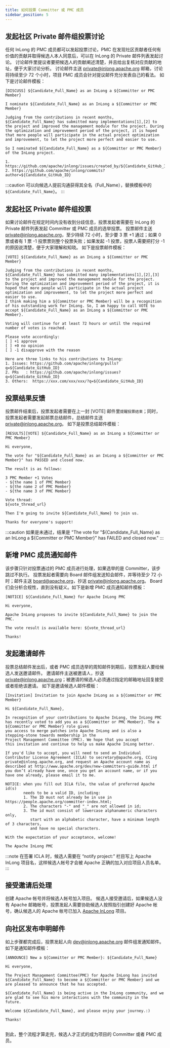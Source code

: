```yaml
---
title: 如何投票 Committer 或 PMC 成员
sidebar_position: 5
---
```


## 发起社区 Private 邮件组投票讨论
任何 InLong 的 PMC 成员都可以发起投票讨论，PMC 在发现社区贡献者任何有价值的贡献并取得候选人本人同意后，可以在 InLong 的 Private 邮件列表发起讨论。
讨论邮件里提议者要把候选人的贡献阐述清楚，并且给出复核对应贡献的地址，便于大家讨论分析。
讨论邮件主送 private@inlong.apache.org 邮箱，讨论将持续至少 72 个小时，项目 PMC 成员会针对提议邮件充分发表自己的看法。
如下是讨论邮件模板：
```shell
[DISCUSS] ${Candidate_Full_Name} as an InLong a ${Committer or PMC Member}
 
I nominate ${Candidate_Full_Name} as an InLong a ${Committer or PMC Member}

Judging from the contributions in recent months, ${Candidate_Full_Name} has submitted many implementations[1],[2] to the project and improved the management module for the project. During the optimization and improvement period of the project, it is hoped that more people will participate in the actual project optimization and improvement, to let the project more perfect and easier to use.
 
So I nominated ${Candidate_Full_Name} as a ${Committer or PMC Member} of the InLong project.
 
1. https://github.com/apache/inlong/issues/created_by/${Candidate_GitHub_ID} 
2. https://github.com/apache/inlong/commits?author=${Candidate_GitHub_ID}
```

:::caution
可以向候选人提前沟通获得其全名（Full_Name），替换模板中的 `${Candidate_Full_Name}`。
:::

## 发起社区 Private 邮件组投票
如果讨论邮件在规定时间内没有收到分歧信息，投票发起者需要在 InLong 的 Private 邮件列表发起 Committer 或 PMC 成员的选举投票。
投票邮件主送 private@inlong.apache.org，至少持续 72 小时，至少要 3 票 +1 通过；如果 0 票或者有 1 票 -1 投票票则整个投票失败；如果发起 -1 投票，投票人需要把打分 -1 的原因说清楚，便于大家理解和知晓。
如下是投票邮件模板：
```shell
[VOTE] ${Candidate_Full_Name} as an InLong a ${Committer or PMC Member}
 
Judging from the contributions in recent months, ${Candidate_Full_Name} has submitted many implementations[1],[2],[3] to the project and improved the management module for the project. During the optimization and improvement period of the project, it is hoped that more people will participate in the actual project optimization and improvement, to let the project more perfect and easier to use.
I think making him a ${Committer or PMC Member} will be a recognition of his outstanding work for InLong. So, I am happy to call VOTE to accept ${Candidate_Full_Name} as an InLong a ${Committer or PMC Member}.
 
Voting will continue for at least 72 hours or until the required number of votes is reached.

Please vote accordingly:
[ ] +1 approve
[ ] +0 no opinion
[ ] -1 disapprove with the reason  
  
Here are three links to his contributions to InLong:
1. Issues: https://github.com/apache/inlong/pulls?q=${Candidate_GitHub_ID}
2. PRs   : https://github.com/apache/inlong/issues?q=${Candidate_GitHub_ID}
3. Others:  https://xxx.com/xxx/xxx/?q=${Candidate_GitHub_ID}
```

## 投票结果反馈
投票邮件结束后，投票发起者需要在上一封 [VOTE] 邮件里`提醒投票结束`；同时，投票发起者需要发起邮票总结邮件，总结邮件主送 private@inlong.apache.org。
如下是投票总结邮件模板：
```shell
[RESULTS][VOTE] ${Candidate_Full_Name} as an InLong a ${Committer or PMC Member}

Hi everyone,

The vote for "${Candidate_Full_Name} as an InLong a ${Committer or PMC Member}" has PASSED and closed now.

The result is as follows:

3 PMC Member +1 Votes
- ${the name 1 of PMC Member}
- ${the name 2 of PMC Member}
- ${the name 3 of PMC Member}

Vote thread:
${vote_thread_url}

Then I'm going to invite ${Candidate_Full_Name} to join us.

Thanks for everyone's support!   
```

:::caution
如果是未通过，结果是 "The vote for "${Candidate_Full_Name} as an InLong a ${Committer or PMC Member}" has FAILED and closed now."
:::

## 新增 PMC 成员通知邮件
该步骤只针对投票通过的 PMC 成员进行处理，如果选举的是 Committer，该步跳过不执行。
投票发起者需要向 Board 邮件组发送知会邮件，并等待至少 72 小时；邮件主送 board@apache.org，抄送 private@inlong.apache.org。
Board 们会分析合规性，直到没有疑义。如下是新增 PMC 成员通知邮件模板：
```shell
[NOTICE] ${Candidate_Full_Name} for Apache InLong PMC

Hi everyone,

Apache InLong proposes to invite ${Candidate_Full_Name} to join the PMC.

The vote result is available here: ${vote_thread_url}

Thanks!
```

## 发起邀请邮件
投票总结邮件发出后，或者 PMC 成员选举的周知邮件到期后，投票发起人要给候选人发送邀请邮件。
邀请邮件主送被邀请人，抄送 private@inlong.apache.org；被邀请的候选人必须通过指定的邮箱地址回复接受或者拒绝该邀请。
如下是邀请候选人邮件模板：
```shell
[Invitation] Invitation to join Apache InLong as a ${Committer or PMC Member}

Hi ${Candidate_Full_Name},

In recognition of your contributions to Apache InLong, the InLong PMC
has recently voted to add you as a ${Committer or PMC Member}. The a ${Committer or PMC Member} role gives
you access to merge patches into Apache InLong and is also a
stepping-stone towards membership in the
Project Management Committee (PMC). We hope that you accept
this invitation and continue to help us make Apache InLong better.

If you'd like to accept, you will need to send an Individual
Contributor License Agreement (ICLA) to secretary@apache.org, CCing
private@inlong.apache.org, and request an Apache account name as
described at http://www.apache.org/dev/new-committers-guide.html if
you don’t already have one, once you get an account name, or if you
have one already, please email it to me.

NOTICE: when you fill out ICLA file, the value of preferred Apache id(s)
        needs to be a valid ID, including:
        1. The ID must not already be in use in https://people.apache.org/committer-index.html;
        2. The characters "-" and "_" are not allowed in id;
        3. The id must consist of lowercase alphanumeric characters only,
           start with an alphabetic character, have a minimum length of 3 characters,
           and have no special characters.

With the expectation of your acceptance, welcome!

The Apache InLong PMC
```

:::note
在签署 ICLA 时，候选人需要在 “notify project:” 栏目写上 Apache InLong 项目名，这样候选人帐号才会被 Apache 正确的加入对应项目人员名单。
:::

## 接受邀请后处理
创建 Apache 帐号并将候选人帐号加入项目。
候选人接受邀请后，如果候选人没有 Apache 邮箱帐号，投票发起人需要协助候选人按照指引创建好 Apache 帐号，确认候选人的 Apache 帐号已加入 [Apache InLong](http://people.apache.org/phonebook.html?project=inlong) 项目。

## 向社区发布申明邮件
如上步骤都完成后，投票发起人向 dev@inlong.apache.org 邮件组发通知邮件。
如下是通知邮件模板：
```shell
[ANNOUNCE] New a ${Committer or PMC Member}: ${Candidate_Full_Name}

Hi everyone,

The Project Management Committee(PMC) for Apache InLong has invited ${Candidate_Full_Name} to become a ${Committer or PMC Member} and we are pleased to announce that he has accepted.

${Candidate_Full_Name} is being active in the InLong community, and we are glad to see his more interactions with the community in the future.

Welcome ${Candidate_Full_Name}, and please enjoy your journey.:)

Thanks!
   
```   
 
到此，整个流程才算走完，候选人才正式的成为项目的 Committer 或者 PMC 成员。

